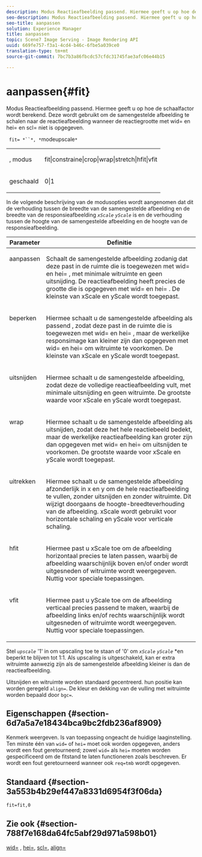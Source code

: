 ```yaml
---
description: Modus Reactieafbeelding passend. Hiermee geeft u op hoe de schaalfactor wordt berekend. Deze wordt gebruikt om de samengestelde afbeelding te schalen naar de reactieafbeelding wanneer de reactiegrootte met wid= en hei= en scl= niet is opgegeven.
seo-description: Modus Reactieafbeelding passend. Hiermee geeft u op hoe de schaalfactor wordt berekend. Deze wordt gebruikt om de samengestelde afbeelding te schalen naar de reactieafbeelding wanneer de reactiegrootte met wid= en hei= en scl= niet is opgegeven.
seo-title: aanpassen
solution: Experience Manager
title: aanpassen
topic: Scene7 Image Serving - Image Rendering API
uuid: 669fe757-f3a1-4cd4-b46c-6fbe5a039ce0
translation-type: tm+mt
source-git-commit: 7bc7b3a86fbcdc57cfdc31745fae3afc06e44b15

---
```



# aanpassen{#fit}

Modus Reactieafbeelding passend. Hiermee geeft u op hoe de schaalfactor wordt berekend. Deze wordt gebruikt om de samengestelde afbeelding te schalen naar de reactieafbeelding wanneer de reactiegrootte met wid= en hei= en scl= niet is opgegeven.

` fit= *``*, *`modeupscale`*`

<table id="simpletable_50FBDC6B7CB2448891DD0F491DEB5ACF"> 
 <tr class="strow"> 
  <td class="stentry"> <p> <span class="codeph"> <span class="varname"> , modus </span></span> </p> </td> 
  <td class="stentry"> <p> <span class="codeph"> fit|constraine|crop|wrap|stretch|hfit|vfit </span> </p> </td> 
 </tr> 
 <tr class="strow"> 
  <td class="stentry"> <p> <span class="codeph"> <span class="varname"> geschaald </span></span> </p> </td> 
  <td class="stentry"> <p> <span class="codeph"> 0|1 </span> </p> </td> 
 </tr> 
</table>

In de volgende beschrijving van de modusopties wordt aangenomen dat dit de verhouding tussen de breedte van de samengestelde afbeelding en de breedte van de responsieafbeelding *`xScale`* *`yScale`* is en de verhouding tussen de hoogte van de samengestelde afbeelding en de hoogte van de responsieafbeelding.

<table id="table_33408ECA9D164AFAA249F8589060545E"> 
 <thead> 
  <tr> 
   <th colname="col1" class="entry"> Parameter </th> 
   <th colname="col2" class="entry"> Definitie </th> 
  </tr> 
 </thead>
 <tbody> 
  <tr valign="top"> 
   <td colname="col1"> <p> <span class="codeph"> aanpassen </span> </p> </td> 
   <td colname="col2"> <p>Schaalt de samengestelde afbeelding zodanig dat deze past in de ruimte die is toegewezen met <span class="codeph"> wid= </span> en <span class="codeph"> hei= </span>, met minimale witruimte en geen uitsnijding. De reactieafbeelding heeft precies de grootte die is opgegeven met <span class="codeph"> wid= </span> en <span class="codeph"> hei= </span>. De kleinste van <span class="varname"> xScale </span> en <span class="varname"> yScale </span> wordt toegepast. </p> </td> 
  </tr> 
  <tr valign="top"> 
   <td colname="col1"> <p> <span class="codeph"> beperken </span> </p> </td> 
   <td colname="col2"> <p>Hiermee schaalt u de samengestelde afbeelding als <span class="codeph"> passend </span> , zodat deze past in de ruimte die is toegewezen met <span class="codeph"> wid= </span> en <span class="codeph"> hei= </span>, maar de werkelijke responsimage kan kleiner zijn dan opgegeven met <span class="codeph"> wid= </span> en <span class="codeph"> hei= </span> om witruimte te voorkomen. De kleinste van <span class="varname"> xScale </span> en <span class="varname"> yScale </span> wordt toegepast. </p> </td> 
  </tr> 
  <tr valign="top"> 
   <td colname="col1"> <p> <span class="codeph"> uitsnijden </span> </p> </td> 
   <td colname="col2"> <p>Hiermee schaalt u de samengestelde afbeelding, zodat deze de volledige reactieafbeelding vult, met minimale uitsnijding en geen witruimte. De grootste waarde voor <span class="varname"> xScale </span> en <span class="varname"> yScale </span> wordt toegepast. </p> </td> 
  </tr> 
  <tr valign="top"> 
   <td colname="col1"> <p> <span class="codeph"> wrap </span> </p> </td> 
   <td colname="col2"> <p>Hiermee schaalt u de samengestelde afbeelding als <span class="codeph"> uitsnijden, zodat deze het hele reactiebeeld bedekt, maar de werkelijke reactieafbeelding kan groter zijn dan opgegeven met </span> wid= <span class="codeph"> en </span> hei= <span class="codeph"> </span> om uitsnijden te voorkomen. De grootste waarde voor <span class="varname"> xScale </span> en <span class="varname"> yScale </span>wordt toegepast. </p> </td> 
  </tr> 
  <tr valign="top"> 
   <td colname="col1"> <p> <span class="codeph"> uitrekken </span> </p> </td> 
   <td colname="col2"> <p>Hiermee schaalt u de samengestelde afbeelding afzonderlijk in x en y om de hele reactieafbeelding te vullen, zonder uitsnijden en zonder witruimte. Dit wijzigt doorgaans de hoogte-breedteverhouding van de afbeelding. <span class="varname"> xScale </span> wordt gebruikt voor horizontale schaling en <span class="varname"> yScale </span> voor verticale schaling. </p> </td> 
  </tr> 
  <tr valign="top"> 
   <td colname="col1"> <p> <span class="codeph"> hfit </span> </p> </td> 
   <td colname="col2"> <p>Hiermee past u <span class="varname"> xScale toe </span> om de afbeelding horizontaal precies te laten passen, waarbij de afbeelding waarschijnlijk boven en/of onder wordt uitgesneden of witruimte wordt weergegeven. Nuttig voor speciale toepassingen. </p> </td> 
  </tr> 
  <tr valign="top"> 
   <td colname="col1"> <p> <span class="codeph"> vfit </span> </p> </td> 
   <td colname="col2"> <p>Hiermee past u <span class="varname"> yScale toe </span> om de afbeelding verticaal precies passend te maken, waarbij de afbeelding links en/of rechts waarschijnlijk wordt uitgesneden of witruimte wordt weergegeven. Nuttig voor speciale toepassingen. </p> </td> 
  </tr> 
 </tbody> 
</table>

Stel *`upscale`* &#39;1&#39; in om upscaling toe te staan of &#39;0&#39; om *`xScale`* *`yScale`* *en beperkt te blijven tot 1:1. Als upscaling is uitgeschakeld, kan er extra witruimte aanwezig zijn als de samengestelde afbeelding kleiner is dan de reactieafbeelding.

Uitsnijden en witruimte worden standaard gecentreerd. hun positie kan worden geregeld `align=`. De kleur en dekking van de vulling met witruimte worden bepaald door `bgc=`.

## Eigenschappen {#section-6d7a5a7e18434bca9bc2fdb236af8909}

Kenmerk weergeven. Is van toepassing ongeacht de huidige laaginstelling. Ten minste één van `wid=` of `hei=` moet ook worden opgegeven, anders wordt een fout geretourneerd; zowel `wid=` als `hei=` moeten worden gespecificeerd om de fitstand te laten functioneren zoals beschreven. Er wordt een fout geretourneerd wanneer ook `req=tmb` wordt opgegeven.

## Standaard {#section-3a553b4b29ef447a8331d6954f3f06da}

`fit=fit,0`

## Zie ook {#section-788f7e168da64fc5abf29d971a598b01}

[wid=](../../../../../is-api/http-ref/image-serving-api-ref/c-http-protocol-reference/c-command-reference/r-is-http-wid.md#reference-bfeadcb67bf4485f851eb21345527e47) , [hei=](../../../../../is-api/http-ref/image-serving-api-ref/c-http-protocol-reference/c-command-reference/r-is-http-hei.md#reference-6d6f556ccc0e4b98a815e8a5c1944a96), [scl=](../../../../../is-api/http-ref/image-serving-api-ref/c-http-protocol-reference/c-command-reference/r-scl.md#reference-b2a74e493d0d407e98fe350551ba3fcc), [align=](../../../../../is-api/http-ref/image-serving-api-ref/c-http-protocol-reference/c-command-reference/r-align.md#reference-b7d6b87c75124d78884f916dd6544bc7)
